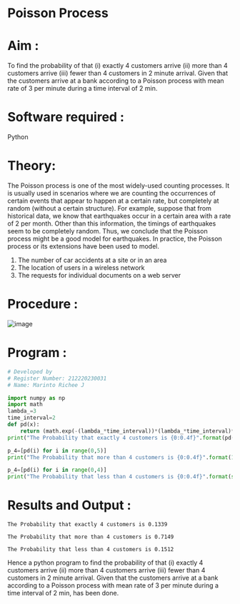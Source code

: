 # Poisson Process

# Aim : 
To find the probability of that  (i) exactly 4 customers arrive (ii) more than 4 customers arrive (iii) fewer than 4 customers in 2 minute  arrival. Given that the customers arrive at a bank according to a Poisson process with mean rate of 3 per minute  during a time interval of 2 min. 


# Software required :  

Python

# Theory:

The Poisson process is one of the most widely-used counting processes. It is usually used in scenarios where we are counting the occurrences of certain events that appear to happen at a certain rate, but completely at random (without a certain structure). For example, suppose that from historical data, we know that earthquakes occur in a certain area with a rate of 2 per month. Other than this information, the timings of earthquakes seem to be completely random. Thus, we conclude that the Poisson process might be a good model for earthquakes. In practice, the Poisson process or its extensions have been used to model.

1. The number of car accidents at a site or in an area
2. The location of users in a wireless network
3. The requests for individual documents on a web server
 
# Procedure :

![image](https://user-images.githubusercontent.com/104613195/172528169-f26bdf76-f357-4c48-b806-a0a80da21cac.png)

# Program :
```python
# Developed by
# Register Number: 212220230031
# Name: Marinto Richee J

import numpy as np
import math
lambda_=3
time_interval=2
def pd(x):
    return (math.exp(-(lambda_*time_interval))*(lambda_*time_interval)**x)/(math.factorial(x))
print("The Probability that exactly 4 customers is {0:0.4f}".format(pd(4)))

p_4=[pd(i) for i in range(0,5)]
print("The Probability that more than 4 customers is {0:0.4f}".format(1-sum(p_4)))

p_4=[pd(i) for i in range(0,4)]
print("The Probability that less than 4 customers is {0:0.4f}".format(sum(p_4)))

```
# Results and Output : 
```
The Probability that exactly 4 customers is 0.1339
```
```
The Probability that more than 4 customers is 0.7149
```
```
The Probability that less than 4 customers is 0.1512
```
Hence a python program to find the probability of that  (i) exactly 4 customers arrive (ii) more than 4 customers arrive (iii) fewer than 4 customers in 2 minute  arrival. Given that the customers arrive at a bank according to a Poisson process with mean rate of 3 per minute  during a time interval of 2 min, has been done. 
